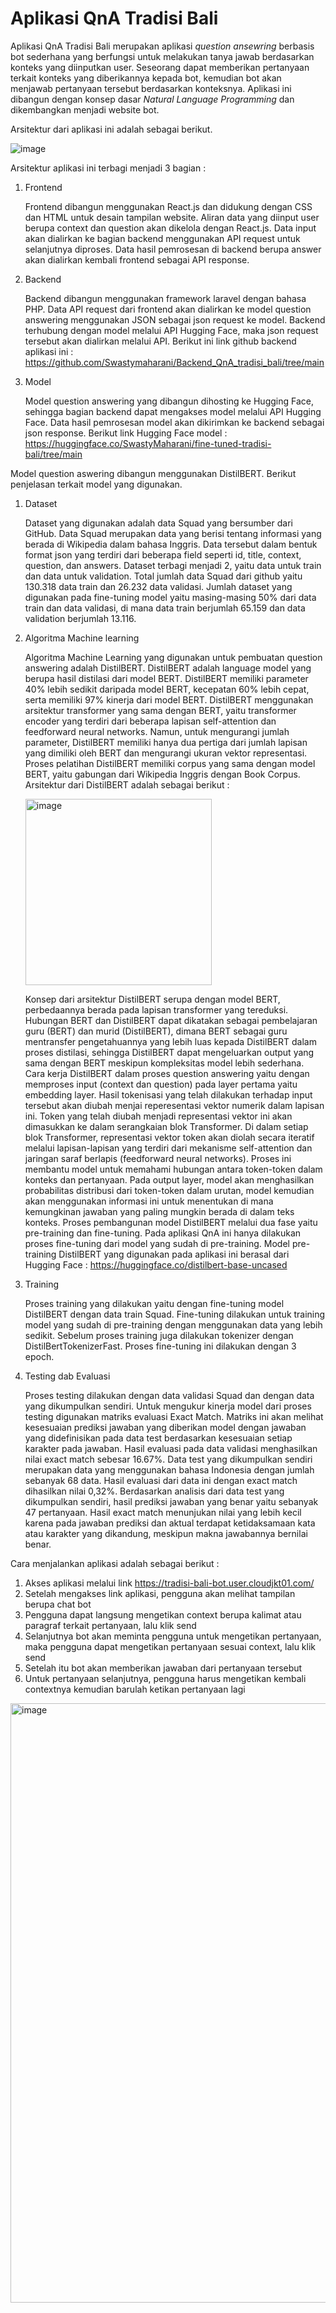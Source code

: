 # Aplikasi QnA Tradisi Bali

Aplikasi QnA Tradisi Bali merupakan aplikasi _question ansewring_ berbasis bot sederhana yang berfungsi untuk melakukan tanya jawab berdasarkan konteks yang diinputkan user. Seseorang dapat memberikan pertanyaan terkait konteks yang diberikannya kepada bot, kemudian bot akan menjawab pertanyaan tersebut berdasarkan konteksnya. Aplikasi ini dibangun dengan konsep dasar _Natural Language Programming_ dan dikembangkan menjadi website bot.

Arsitektur dari aplikasi ini adalah sebagai berikut.

![image](https://github.com/Swastymaharani/Kelompok2_QnA_tradisi-bali-bot/assets/94920692/db782c51-c665-4df3-90e5-5da561c9fb94)


Arsitektur aplikasi ini terbagi menjadi 3 bagian :

1. Frontend

   Frontend dibangun menggunakan React.js dan didukung dengan CSS dan HTML untuk desain tampilan website. Aliran data yang diinput user berupa context dan question akan dikelola dengan React.js. Data input akan dialirkan ke bagian backend menggunakan API request untuk selanjutnya diproses. Data hasil pemrosesan di backend berupa answer akan dialirkan kembali frontend sebagai API response.

2. Backend

   Backend dibangun menggunakan framework laravel dengan bahasa PHP. Data API request dari frontend akan dialirkan ke model question answering menggunakan JSON sebagai json request ke model. Backend terhubung dengan model melalui API Hugging Face, maka json request tersebut akan dialirkan melalui API. Berikut ini link github backend aplikasi ini : https://github.com/Swastymaharani/Backend_QnA_tradisi_bali/tree/main

3. Model

   Model question answering yang dibangun dihosting ke Hugging Face, sehingga bagian backend dapat mengakses model melalui API Hugging Face. Data hasil pemrosesan model akan dikirimkan ke backend sebagai json response. Berikut link Hugging Face model : https://huggingface.co/SwastyMaharani/fine-tuned-tradisi-bali/tree/main


Model question aswering dibangun menggunakan DistilBERT. Berikut penjelasan terkait model yang digunakan.

1. Dataset

   Dataset yang digunakan adalah data Squad yang bersumber dari GitHub. Data Squad merupakan data yang berisi tentang informasi yang berada di Wikipedia dalam bahasa Inggris. Data tersebut dalam bentuk format json yang terdiri dari beberapa field seperti id, title, context, question, dan answers. Dataset terbagi menjadi 2, yaitu data untuk train dan data untuk validation. Total jumlah data Squad dari github yaitu 130.318 data train dan 26.232 data validasi. Jumlah dataset yang digunakan pada fine-tuning model yaitu masing-masing 50% dari data train dan data validasi, di mana data train berjumlah 65.159 dan data validation berjumlah 13.116.
   
2. Algoritma Machine learning

   Algoritma Machine Learning yang digunakan untuk pembuatan question answering adalah DistilBERT. DistilBERT adalah language model yang berupa hasil distilasi dari model BERT. DistilBERT memiliki parameter 40% lebih sedikit daripada model BERT, kecepatan 60% lebih cepat, serta memiliki 97% kinerja dari model BERT. DistilBERT menggunakan arsitektur transformer yang sama dengan BERT, yaitu transformer encoder yang terdiri dari beberapa lapisan self-attention dan feedforward neural networks. Namun, untuk mengurangi jumlah parameter, DistilBERT memiliki hanya dua pertiga dari jumlah lapisan yang dimiliki oleh BERT dan mengurangi ukuran vektor representasi. Proses pelatihan DistilBERT memiliki corpus yang sama dengan model BERT, yaitu gabungan dari Wikipedia Inggris dengan Book Corpus. Arsitektur dari DistilBERT adalah sebagai berikut :

   <img width="298" alt="image" src="https://github.com/Swastymaharani/Kelompok2_QnA_tradisi-bali-bot/assets/94920692/5a0aa2e0-0844-4c3c-bce1-9e80d0f629e1">

    Konsep dari arsitektur DistilBERT serupa dengan model BERT, perbedaannya berada pada lapisan transformer yang tereduksi. Hubungan BERT dan DistilBERT dapat dikatakan sebagai pembelajaran guru (BERT) dan murid (DistilBERT), dimana BERT sebagai guru mentransfer pengetahuannya yang lebih luas kepada DistilBERT dalam proses distilasi, sehingga DistilBERT dapat mengeluarkan output yang sama dengan BERT meskipun kompleksitas model lebih sederhana. Cara kerja DistilBERT dalam proses question answering yaitu dengan memproses input (context dan question) pada layer pertama yaitu embedding layer. Hasil tokenisasi yang telah dilakukan terhadap input tersebut akan diubah menjai reperesentasi vektor numerik dalam lapisan ini. Token yang telah diubah menjadi representasi vektor ini akan dimasukkan ke dalam serangkaian blok Transformer. Di dalam setiap blok Transformer, representasi vektor token akan diolah secara iteratif melalui lapisan-lapisan yang terdiri dari mekanisme self-attention dan jaringan saraf berlapis (feedforward neural networks). Proses ini membantu model untuk memahami hubungan antara token-token dalam konteks dan pertanyaan. Pada output layer, model akan menghasilkan probabilitas distribusi dari token-token dalam urutan, model kemudian akan menggunakan informasi ini untuk menentukan di mana kemungkinan jawaban yang paling mungkin berada di dalam teks konteks. Proses pembangunan model DistilBERT melalui dua fase yaitu pre-training dan fine-tuning. Pada aplikasi QnA ini hanya dilakukan proses fine-tuning dari model yang sudah di pre-training. Model pre-training DistilBERT yang digunakan pada aplikasi ini berasal dari Hugging Face : https://huggingface.co/distilbert-base-uncased
   
3. Training

   Proses training yang dilakukan yaitu dengan fine-tuning model DistilBERT dengan data train Squad. Fine-tuning dilakukan untuk training model yang sudah di pre-training dengan menggunakan data yang lebih sedikit. Sebelum proses training juga dilakukan tokenizer dengan DistilBertTokenizerFast. Proses fine-tuning ini dilakukan dengan 3 epoch.
   
4. Testing dab Evaluasi

   Proses testing dilakukan dengan data validasi Squad dan dengan data yang dikumpulkan sendiri. Untuk mengukur kinerja model dari proses testing digunakan matriks evaluasi Exact Match. Matriks ini akan melihat kesesuaian prediksi jawaban yang diberikan model dengan jawaban yang didefinisikan pada data test berdasarkan kesesuaian setiap karakter pada jawaban. Hasil evaluasi pada data validasi menghasilkan nilai exact match sebesar 16.67%. Data test yang dikumpulkan sendiri merupakan data yang menggunakan bahasa Indonesia dengan jumlah sebanyak 68 data. Hasil evaluasi dari data ini dengan exact match dihasilkan nilai 0,32%. Berdasarkan analisis dari data test yang dikumpulkan sendiri, hasil prediksi jawaban yang benar yaitu sebanyak 47 pertanyaan. Hasil exact match menunjukan nilai yang lebih kecil karena pada jawaban prediksi dan aktual terdapat ketidaksamaan kata atau karakter yang dikandung, meskipun makna jawabannya bernilai benar.


Cara menjalankan aplikasi adalah sebagai berikut :
1. Akses aplikasi melalui link https://tradisi-bali-bot.user.cloudjkt01.com/
2. Setelah mengakses link aplikasi, pengguna akan melihat tampilan berupa chat bot
3. Pengguna dapat langsung mengetikan context berupa kalimat atau paragraf terkait pertanyaan, lalu klik send
4. Selanjutnya bot akan meminta pengguna untuk mengetikan pertanyaan, maka pengguna dapat mengetikan pertanyaan sesuai context, lalu klik send
5. Setelah itu bot akan memberikan jawaban dari pertanyaan tersebut
6. Untuk pertanyaan selanjutnya, pengguna harus mengetikan kembali contextnya kemudian barulah ketikan pertanyaan lagi

<img width="959" alt="image" src="https://github.com/Swastymaharani/Kelompok2_QnA_tradisi-bali-bot/assets/94920692/27e1e2bf-831a-4d87-9fe3-58545fdabe82">
